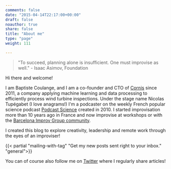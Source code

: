 ```yaml
---
comments: false
date: "2015-04-14T22:17:00+00:00"
draft: false
noauthor: true
share: false
title: "About me"
type: "page"
weight: 111

---
```


> "To succeed, planning alone is insufficient. One must improvise as well." - 
>  Isaac Asimov, Foundation


Hi there and welcome!

I am Baptiste Coulange, and I am a co-founder and CTO of [Cornis](http://web.cornis.fr/en/pages/home) since 2011, a company applying machine learning and data processing to efficiently process wind turbine inspections. Under the stage name Nicolas Tupégabet (I love anagrams!) I'm a podcaster on the weekly French popular science podcast [Podcast Science](http://podcastscience.fm) created in 2010. I started improvisation more than 10 years ago in France and now improvise at workshops or with the [Barcelona Improv Group community](https://www.barcelonaimprovgroup.com/).


I created this blog to explore creativity, leadership and remote work through the eyes of an improviser!


{{< partial "mailing-with-tag" "Get my new posts sent right to your inbox." "general">}}


You can of course also follow me on [Twitter](https://twitter.com/NicoTupe) where I regularly share articles!

